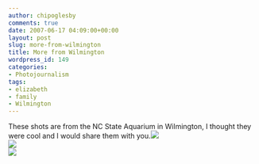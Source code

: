 ```yaml
---
author: chipoglesby
comments: true
date: 2007-06-17 04:09:00+00:00
layout: post
slug: more-from-wilmington
title: More from Wilmington
wordpress_id: 149
categories:
- Photojournalism
tags:
- elizabeth
- family
- Wilmington
---
```


These shots are from the NC State Aquarium in Wilmington, I thought they were cool and I would share them with you.[![](http://bp1.blogger.com/_GlcbreYSTwI/RnS0xdeCRiI/AAAAAAAAAEo/AM5-0jhMCSA/s400/IMG_1454.jpg)](http://bp1.blogger.com/_GlcbreYSTwI/RnS0xdeCRiI/AAAAAAAAAEo/AM5-0jhMCSA/s1600-h/IMG_1454.jpg)  
[![](http://bp2.blogger.com/_GlcbreYSTwI/RnS0xteCRjI/AAAAAAAAAEw/eY0SyFLdfnQ/s400/IMG_1455.jpg)](http://bp2.blogger.com/_GlcbreYSTwI/RnS0xteCRjI/AAAAAAAAAEw/eY0SyFLdfnQ/s1600-h/IMG_1455.jpg)  
[![](http://bp1.blogger.com/_GlcbreYSTwI/RnS0rdeCRhI/AAAAAAAAAEg/eCmxw2IGWtc/s400/IMG_1451.jpg)](http://bp1.blogger.com/_GlcbreYSTwI/RnS0rdeCRhI/AAAAAAAAAEg/eCmxw2IGWtc/s1600-h/IMG_1451.jpg)
